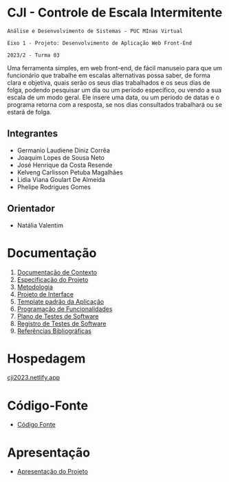 # CJI - Controle de Escala Intermitente

`Análise e Desenvolvimento de Sistemas - PUC MInas Virtual`

`Eixo 1 - Projeto: Desenvolvimento de Aplicação Web Front-End`

`2023/2 - Turma 03`

Uma ferramenta simples, em web front-end, de fácil manuseio para que um funcionário que trabalhe em escalas alternativas possa saber, de forma clara e objetiva, quais serão os seus dias trabalhados e os seus dias de folga, podendo pesquisar um dia ou um período específico, ou vendo a sua escala de um modo geral. Ele insere uma data, ou um período de datas e o programa retorna com a resposta, se nos dias consultados trabalhará ou se estará de folga.

## Integrantes

* Germanio Laudiene Diniz Corrêa
* Joaquim Lopes de Sousa Neto
* José Henrique da Costa Resende
* Kelveng Carlisson Petuba Magalhães
* Lidia Viana Goulart De Almeida
* Phelipe Rodrigues Gomes

## Orientador

* Natália Valentim

# Documentação

<ol>
<li><a href="documentos/01-Documentação de Contexto.md"> Documentação de Contexto</a></li>
<li><a href="documentos/02-Especificação do Projeto.md"> Especificação do Projeto</a></li>
<li><a href="documentos/03-Metodologia.md"> Metodologia</a></li>
<li><a href="documentos/04-Projeto de Interface.md"> Projeto de Interface</a></li>
<li><a href="documentos/05-Template padrão da Aplicação.md"> Template padrão da Aplicação</a></li>
<li><a href="documentos/06-Programação de Funcionalidades.md"> Programação de Funcionalidades</a></li>
<li><a href="documentos/07-Plano de Testes de Software.md"> Plano de Testes de Software</a></li>
<li><a href="documentos/08-Registro de Testes de Software.md"> Registro de Testes de Software</a></li>
<li><a href="documentos/09-Referências.md"> Referências Bibliográficas</a></li>
</ol>

# Hospedagem

[cji2023.netlify.app](https://cji2023.netlify.app/)

# Código-Fonte

* <a href="codigo-fonte/README.md">Código Fonte</a>

# Apresentação

* <a href="apresentacao/README.md">Apresentação do Projeto</a>
